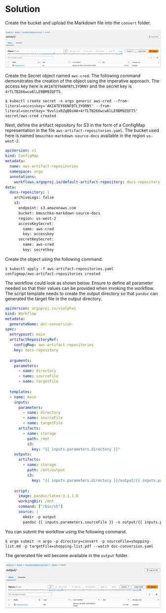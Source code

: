 # Solution

Create the bucket and upload the Markdown file into the `convert` folder.

![s3-original-file](./imgs/s3-original-file.png)

Create the Secret object named `aws-cred`. The following command demonstrates the creation of the object using the imperative approach. The access key here is `AKIATEY66NFBTL3YORNY` and the secret key is `4rTLTB266wcw6lLE9BM9ZQFT5`.

```
$ kubectl create secret -n argo generic aws-cred --from-literal=accesskey='AKIATEY66NFBTL3YORNY' --from-literal=secretkey='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'
secret/aws-cred created
```

Next, define the artifact repository for S3 in the form of a ConfigMap representation in the file `aws-artifact-repositories.yaml`. The bucket used here is named `bmuschko-markdown-source-docs` available in the region `us-west-2`.

```yaml
apiVersion: v1
kind: ConfigMap
metadata:
  name: aws-artifact-repositories
  namespace: argo
  annotations:
    workflows.argoproj.io/default-artifact-repository: docs-repository
data:
  docs-repository: |
    archiveLogs: false
    s3:
      endpoint: s3.amazonaws.com
      bucket: bmuschko-markdown-source-docs
      region: us-west-2
      accessKeySecret:
        name: aws-cred
        key: accesskey
      secretKeySecret:
        name: aws-cred
        key: secretkey
```

Create the object using the following command.

```
$ kubectl apply -f aws-artifact-repositories.yaml
configmap/aws-artifact-repositories created
```

The workflow could look as shown below. Ensure to define all parameter needed so that their values can be provided when invoking the workflow. The script template needs to create the output directory so that `pandoc` can generated the target file in the output directory.

```yaml
apiVersion: argoproj.io/v1alpha1
kind: Workflow
metadata:
  generateName: doc-conversion-
spec:
  entrypoint: main
  artifactRepositoryRef:
    configMap: aws-artifact-repositories
    key: docs-repository

  arguments:
    parameters:
      - name: directory
      - name: sourceFile
      - name: targetFile

  templates:
  - name: main
    inputs:
      parameters:
        - name: directory
        - name: sourceFile
        - name: targetFile
      artifacts:
        - name: storage
          path: /mnt
          s3:
            key: "{{ inputs.parameters.directory }}"
    outputs:
      artifacts:
        - name: storage
          path: /mnt/output
          s3:
            key: "{{ inputs.parameters.directory }}/output/{{ inputs.parameters.targetFile }}"

    script:
      image: pandoc/latex:3.1.1.0
      workingDir: /mnt
      command: ["/bin/sh"]
      source: |
        mkdir -p output
        pandoc {{ inputs.parameters.sourceFile }} -o output/{{ inputs.parameters.targetFile }}
```

You can submit the workflow using the following command.

```
$ argo submit -n argo -p directory=convert -p sourceFile=shopping-list.md -p targetFile=shopping-list.pdf --watch doc-conversion.yaml
```

The generated file will become available in the `output` folder.

![s3-generated-file](./imgs/s3-generated-file.png)